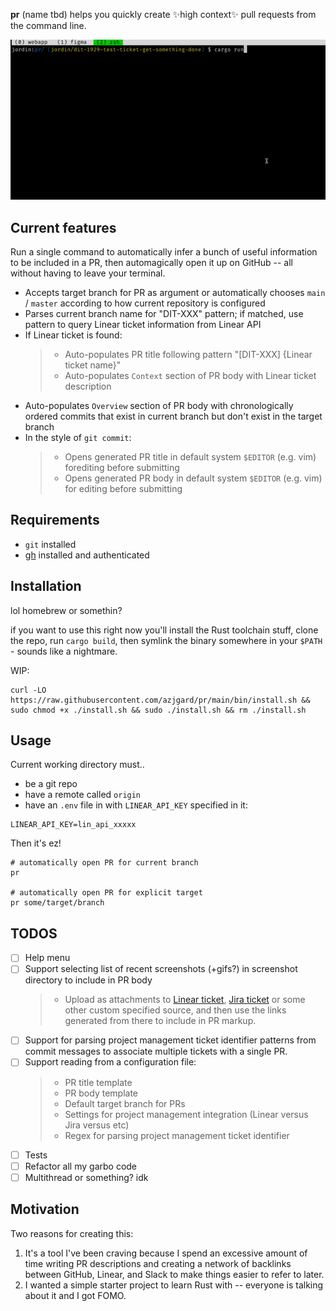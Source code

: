 **pr** (name tbd) helps you quickly create ✨high context✨ pull requests from the command line.

![v0 gif](./v0.gif)

## Current features

Run a single command to automatically infer a bunch of useful information to be included in a PR, then automagically open it up on GitHub -- all without having to leave your terminal.

- Accepts target branch for PR as argument or automatically chooses `main` / `master` according to how current repository is configured
- Parses current branch name for "DIT-XXX" pattern; if matched, use pattern to query Linear ticket information from Linear API
- If Linear ticket is found:
  > - Auto-populates PR title following pattern "[DIT-XXX] {Linear ticket name}"
  > - Auto-populates `Context` section of PR body with Linear ticket description
- Auto-populates `Overview` section of PR body with chronologically ordered commits that exist in current branch but don't exist in the target branch
- In the style of `git commit`:
  > - Opens generated PR title in default system `$EDITOR` (e.g. vim) forediting before submitting
  > - Opens generated PR body in default system `$EDITOR` (e.g. vim) for editing before submitting

## Requirements

- `git` installed
- [gh](https://cli.github.com/) installed and authenticated

## Installation

lol homebrew or somethin?

if you want to use this right now you'll install the Rust toolchain stuff, clone the repo, run `cargo build`, then symlink the binary somewhere in your `$PATH` - sounds like a nightmare.

WIP:

```
curl -LO https://raw.githubusercontent.com/azjgard/pr/main/bin/install.sh && sudo chmod +x ./install.sh && sudo ./install.sh && rm ./install.sh
```

## Usage

Current working directory must..

- be a git repo
- have a remote called `origin`
- have an `.env` file in with `LINEAR_API_KEY` specified in it:

```
LINEAR_API_KEY=lin_api_xxxxx
```

Then it's ez!

```
# automatically open PR for current branch
pr

# automatically open PR for explicit target
pr some/target/branch
```

## TODOS

- [ ] Help menu
- [ ] Support selecting list of recent screenshots (+gifs?) in screenshot directory to include in PR body
  > - Upload as attachments to [Linear ticket](https://developers.linear.app/docs/graphql/attachments), [Jira ticket](https://confluence.atlassian.com/jirakb/how-to-add-an-attachment-to-a-jira-issue-using-rest-api-699957734.html) or some other custom specified source, and then use the links generated from there to include in PR markup.
- [ ] Support for parsing project management ticket identifier patterns from commit messages to associate multiple tickets with a single PR.
- [ ] Support reading from a configuration file:
  > - PR title template
  > - PR body template
  > - Default target branch for PRs
  > - Settings for project management integration (Linear versus Jira versus etc)
  > - Regex for parsing project management ticket identifier
- [ ] Tests
- [ ] Refactor all my garbo code
- [ ] Multithread or something? idk

## Motivation

Two reasons for creating this:

1. It's a tool I've been craving because I spend an excessive amount of time writing PR descriptions and creating a network of backlinks between GitHub, Linear, and Slack to make things easier to refer to later.
2. I wanted a simple starter project to learn Rust with -- everyone is talking about it and I got FOMO.

